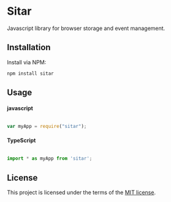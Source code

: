 # Sitar
Javascript library for browser storage and event management.

## Installation
Install via NPM:

```bash
npm install sitar

```

## Usage

#### javascript

```javascript

var myApp = require("sitar");

```

#### TypeScript

```typescript

import * as myApp from 'sitar';


```

## License

This project is licensed under the terms of the
[MIT license](/LICENSE).